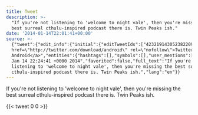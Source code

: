```yaml
---
title: Tweet
description: >-
  "If you're not listening to 'welcome to night vale', then you're missing the
  best surreal cthulu-inspired podcast there is. Twin Peaks ish."
date: '2014-01-14T22:01:41+00:00'
source: >-
  {"tweet":{"edit_info":{"initial":{"editTweetIds":["423219143052382209"],"editableUntil":"2014-01-14T23:24:41.392Z","editsRemaining":"5","isEditEligible":true}},"coordinates":{"type":"Point","coordinates":["-0.1467764","51.6141901"]},"retweeted":false,"source":"<a
  href=\"http://twitter.com/download/android\" rel=\"nofollow\">Twitter for
  Android</a>","entities":{"hashtags":[],"symbols":[],"user_mentions":[],"urls":[]},"display_text_range":["0","138"],"favorite_count":"0","geo":{"type":"Point","coordinates":["51.6141901","-0.1467764"]},"id_str":"423219143052382209","truncated":false,"retweet_count":"0","id":"423219143052382209","created_at":"Tue
  Jan 14 22:24:41 +0000 2014","favorited":false,"full_text":"If you're not
  listening to 'welcome to night vale', then you're missing the best surreal
  cthulu-inspired podcast there is. Twin Peaks ish.","lang":"en"}}
---
```

If you're not listening to 'welcome to night vale', then you're missing the best surreal cthulu-inspired podcast there is. Twin Peaks ish.
    
{{< tweet 0 0 >}}
    
